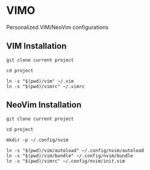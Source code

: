 # VIMO

Personalized VIM/NeoVim configurations

## VIM Installation

```
git clone current project

cd project

ln -s "$(pwd)/vim" ~/.vim
ln -s "$(pwd)/vimrc" ~/.vimrc
```

## NeoVim Installation

```
git clone current project

cd project

mkdir -p ~/.config/nvim

ln -s "$(pwd)/vim/autoload" ~/.config/nvim/autoload
ln -s "$(pwd)/vim/bundle" ~/.config/nvim/bundle
ln -s "$(pwd)/vimrc" ~/.config/nvim/init.vim
```
